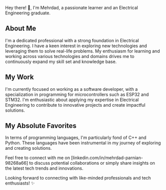 
Hey there! 👋, I'm Mehrdad, a passionate learner and an Electrical Engineering graduate.

## About Me
I'm a dedicated professional with a strong foundation in Electrical Engineering. I have a keen interest in exploring new technologies and leveraging them to solve real-life problems. My enthusiasm for learning and working across various technologies and domains drives me to continuously expand my skill set and knowledge base.

## My Work
I'm currently focused on working as a software developer, with a specialization in programming for microcontrollers such as ESP32 and STM32. I'm enthusiastic about applying my expertise in Electrical Engineering to contribute to innovative projects and create impactful solutions.

## My Absolute Favorites
In terms of programming languages, I'm particularly fond of C++ and Python. These languages have been instrumental in my journey of exploring and creating solutions.

Feel free to connect with me on [linkedin.com/in/mehrdad-parnian-98268a66] to discuss potential collaborations or simply share insights on the latest tech trends and innovations.

Looking forward to connecting with like-minded professionals and tech enthusiasts! ✨
